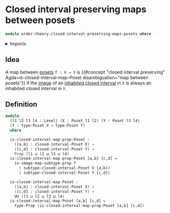 # Closed interval preserving maps between posets

```agda
module order-theory.closed-interval-preserving-maps-posets where
```

<details><summary>Imports</summary>

```agda
open import foundation.images-subtypes
open import foundation.propositions
open import foundation.universe-levels

open import order-theory.closed-intervals-posets
open import order-theory.posets
```

</details>

## Idea

A map between [posets](order-theory.posets.md) `f : X → Y` is
{{#concept "closed interval preserving" Agda=is-closed-interval-map-Poset disambiguation="map between posets"}}
if the [image](foundation.images-subtypes.md) of an
[inhabited closed interval](order-theory.closed-intervals-posets.md) in `X` is
always an inhabited closed interval in `Y`.

## Definition

```agda
module _
  {l1 l2 l3 l4 : Level} (X : Poset l1 l2) (Y : Poset l3 l4)
  (f : type-Poset X → type-Poset Y)
  where

  is-closed-interval-map-prop-Poset :
    ([a,b] : closed-interval-Poset X) →
    ([c,d] : closed-interval-Poset Y) →
    Prop (l1 ⊔ l2 ⊔ l3 ⊔ l4)
  is-closed-interval-map-prop-Poset [a,b] [c,d] =
    is-image-map-subtype-prop f
      ( subtype-closed-interval-Poset X [a,b])
      ( subtype-closed-interval-Poset Y [c,d])

  is-closed-interval-map-Poset :
    ([a,b] : closed-interval-Poset X) →
    ([c,d] : closed-interval-Poset Y) →
    UU (l1 ⊔ l2 ⊔ l3 ⊔ l4)
  is-closed-interval-map-Poset [a,b] [c,d] =
    type-Prop (is-closed-interval-map-prop-Poset [a,b] [c,d])
```
